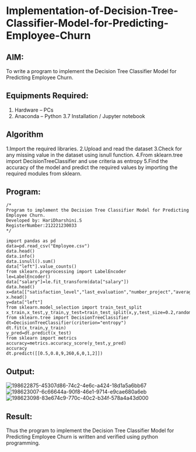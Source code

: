 # Implementation-of-Decision-Tree-Classifier-Model-for-Predicting-Employee-Churn

## AIM:
To write a program to implement the Decision Tree Classifier Model for Predicting Employee Churn.

## Equipments Required:
1. Hardware – PCs
2. Anaconda – Python 3.7 Installation / Jupyter notebook

## Algorithm
1.Import the required libraries.
2.Upload and read the dataset
3.Check for any missing value in the dataset using isnull function.
4.From sklearn.tree import DecisionTreeClassifier and use criteria as entropy
5.Find the accuracy of the model and predict the required values by importing the required modules from sklearn. 

## Program:
```
/*
Program to implement the Decision Tree Classifier Model for Predicting Employee Churn.
Developed by: HariDharshini.S
RegisterNumber:212221230033  
*/
```
```
import pandas as pd
data=pd.read_csv("Employee.csv")
data.head()
data.info()
data.isnull().sum()
data["left"].value_counts()
from sklearn.preprocessing import LabelEncoder
le=LabelEncoder()
data["salary"]=le.fit_transform(data["salary"])
data.head()
x=data[["satisfaction_level","last_evaluation","number_project","average_montly_hours","time_spend_company","Work_accident","promotion_last_5years","salary"]]
x.head()
y=data["left"]
from sklearn.model_selection import train_test_split
x_train,x_test,y_train,y_test=train_test_split(x,y,test_size=0.2,random_state=100)
from sklearn.tree import DecisionTreeClassifier
dt=DecisionTreeClassifier(criterion="entropy")
dt.fit(x_train,y_train)
y_pred=dt.predict(x_test)
from sklearn import metrics
accuracy=metrics.accuracy_score(y_test,y_pred)
accuracy
dt.predict([[0.5,0.8,9,260,6,0,1,2]])
```

## Output:
![198622875-45307d86-74c2-4e6c-a424-18d1a5a6bb67](https://user-images.githubusercontent.com/94168395/202194289-3e63c7c9-e8b5-435b-86ae-f96f16c8bead.png)
![198623007-6c66644a-90f8-46e1-9714-e9cae680a6eb](https://user-images.githubusercontent.com/94168395/202194386-2c99d8ba-f47a-4113-ae77-5819c52a0d7c.png)
![198623098-83e674c9-770c-40c2-b34f-578a4a43d000](https://user-images.githubusercontent.com/94168395/202194421-8bcf9849-e409-4572-9dd3-72d3e68c4395.png)


## Result:
Thus the program to implement the  Decision Tree Classifier Model for Predicting Employee Churn is written and verified using python programming.
